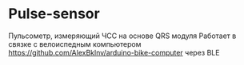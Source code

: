# Pulse-sensor

Пульсометр, измеряющий ЧСС на основе QRS модуля
Работает в связке с велоиспедным компьютером https://github.com/AlexBklnv/arduino-bike-computer через BLE

